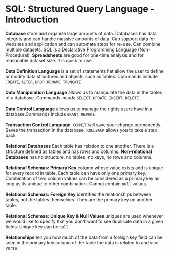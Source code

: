 # SQL: Structured Query Language - Introduction

**Database** store and organize large amounts of data. Databases has data integrity and can handle massive amounts of data. Can support data for websites and application and can automate steps for re-use. Can combine multiple datasets. SQL is a Declarative Programming Language (Non-Procedural), **Spreadsheets** are good for one-time analysis and for reasonable dataset size. It is quick to use.  
<br>
**Data Definition Language** is a set of statements hat allow the user to define or modify data structures and objects such as tables. Commands include `CREATE`, `ALTER`, `DROP`, `RENAME`, `TRUNCATE`  
<br>
**Data Manipulation Language** allows us to manipulate the data in the tables of a database. Commands incude `SELECT`, `UPDATE`, `INSERT`,   `DELETE`   
<br>
**Data Control Language** allows us to manage the rights users have in a database.Commands include `GRANT`, `REVOKE`  
<br>
**Transaction Control Language**. `COMMIT` will save your change permanently. Saves the transaction in the database. `ROLLBACK` allows you to take a step back  
<br>
**Relational Databases** Each table has relation to one another. There is a structure defined as tables and has rows and columns. **Non-relational Databases** has no structure, no tables, no keys, no rows and columns.  
<br>
**Relational Schemas: Primary Key** column whose value exists and is unique for every record in table. Each table can have only one primary key. Combination of two column values can be considered as a primary key as long as its unique to other combination. Cannot contain `null` values.  
<br>
**Relational Schemas: Foreign Key** identifies the relationships between tables, not the tables themselves. They are the primary key on another table.  
<br>
**Relational Schemas: Unique Key & Null Values** uniques are used whenever we would like to specify that you don't want to see duplicate data in a given fields. Unique key can be `null`  
<br>
**Relationships** tell you how much of the data from a foreign key field can be seen in the primary key column of the table the data is related to and vice versa





